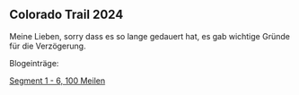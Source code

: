 ## Colorado Trail 2024

Meine Lieben, sorry dass es so lange gedauert hat, es gab wichtige Gründe für die Verzögerung.

Blogeinträge:

[Segment 1 - 6, 100 Meilen](blog1/post1.md)

<!--
**hovercat/hovercat** is a ✨ _special_ ✨ repository because its `README.md` (this file) appears on your GitHub profile.

Here are some ideas to get you started:

- 🔭 I’m currently working on ...
- 🌱 I’m currently learning ...
- 👯 I’m looking to collaborate on ...
- 🤔 I’m looking for help with ...
- 💬 Ask me about ...
- 📫 How to reach me: ...
- 😄 Pronouns: ...
- ⚡ Fun fact: ...
-->
